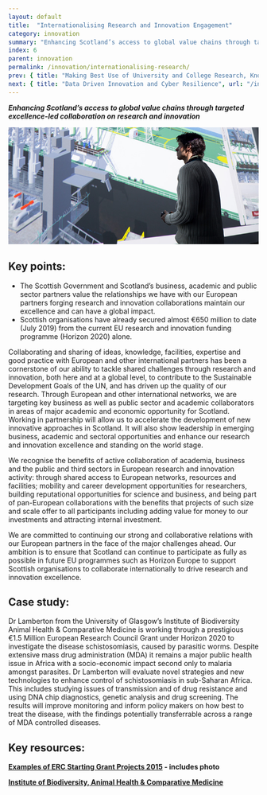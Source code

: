 ```yaml
---
layout: default
title:  "Internationalising Research and Innovation Engagement"
category: innovation
summary: "Enhancing Scotland’s access to global value chains through targeted excellence-led collaboration on research and innovation"
index: 6
parent: innovation
permalink: /innovation/internationalising-research/
prev: { title: "Making Best Use of University and College Research, Knowledge and Talent", url: "/innovation/university-research/" }
next: { title: "Data Driven Innovation and Cyber Resilience", url: "/innovation/data-driven/" }
---
```

***Enhancing Scotland’s access to global value chains through targeted excellence-led collaboration on research and innovation***

![A photograph of a presenter demonstrating software developed by the Glasgow School of Art Simulation School](/assets/images/pageimages/Innovation.25.jpg)

## Key points:

* The Scottish Government and Scotland’s business, academic and public sector partners value the relationships we have with our European partners forging research and innovation collaborations maintain our excellence and can have a global impact.
* Scottish organisations have already secured almost €650 million to date (July 2019) from the current EU research and innovation funding programme (Horizon 2020) alone.

Collaborating and sharing of ideas, knowledge, facilities, expertise and good practice with European and other international partners has been a cornerstone of our ability to tackle shared challenges through research and innovation, both here and at a global level, to contribute to the Sustainable Development Goals of the UN, and has driven up the quality of our research. Through European and other international networks, we are targeting key business as well as public sector and academic collaborators in areas of major academic and economic opportunity for Scotland. Working in partnership will allow us to accelerate the development of new innovative approaches in Scotland. It will also show leadership in emerging business, academic and sectoral opportunities and enhance our research and innovation excellence and standing on the world stage.

We recognise the benefits of active collaboration of academia, business and the public and third sectors in European research and innovation activity: through shared access to European networks, resources and facilities; mobility and career development opportunities for researchers, building reputational opportunities for science and business, and being part of pan-European collaborations with the benefits that projects of such size and scale offer to all participants including  adding value for money to our investments and attracting internal investment.

We are committed to continuing our strong and collaborative relations with our European partners in the face of the major challenges ahead.  Our ambition is to ensure that Scotland can continue to participate as fully as possible in future EU programmes such as Horizon Europe to support Scottish organisations to collaborate internationally to drive research and innovation excellence.

<div class="case-study" markdown="1">

<h2><span class="hidden">Case study:</span></h2>

Dr Lamberton from the University of Glasgow’s Institute of Biodiversity Animal Health & Comparative Medicine is working through a prestigious €1.5 Million European Research Council Grant under Horizon 2020 to investigate the disease schistosomiasis, caused by parasitic worms.  Despite extensive mass drug administration (MDA) it remains a major public health issue in Africa with a socio-economic impact second only to malaria amongst parasites.  Dr Lamberton will evaluate novel strategies and new technologies to enhance control of schistosomiasis in sub-Saharan Africa. This includes studying issues of transmission and of drug resistance and using DNA chip diagnostics, genetic analysis and drug screening. The results will improve monitoring and inform policy makers on how best to treat the disease, with the findings potentially transferrable across a range of MDA controlled diseases.
</div>

## Key resources:

**[Examples of ERC Starting Grant Projects 2015](https://erc.europa.eu/sites/default/files/press_release/files/Examples_ERC_stg_projects_2015.pdf) - includes photo**

**[Institute of Biodiversity, Animal Health & Comparative Medicine](https://www.gla.ac.uk/researchinstitutes/bahcm/staff/poppylamberton/#/grants,researchinterests)**
